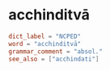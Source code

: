 # acchinditvā

``` toml
dict_label = "NCPED"
word = "acchinditvā"
grammar_comment = "absol."
see_also = ["acchindati"]
```

